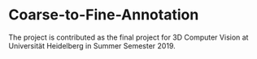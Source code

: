 # Coarse-to-Fine-Annotation
The project is contributed as the final project for 3D Computer Vision at Universität Heidelberg in Summer Semester 2019.
